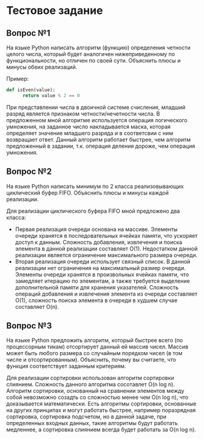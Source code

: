 # Тестовое задание

## Вопрос №1
На языке Python написать алгоритм (функцию) определения четности целого числа, который будет аналогичен нижеприведенному по функциональности, но отличен по своей сути. Объяснить плюсы и минусы обеих реализаций. 
  
Пример:
```python
def isEven(value):
      return value % 2 == 0
```
  
При представлении числа в двоичной системе счисления, младший разряд
является признаком четности/нечетности числа. В предложенном мной алгоритме
используется операция логического умножения, на заданное число накладывается
маска, которая определяет значение младшего разряда и в соответсвии с ним
возвращает ответ.
Данный алгоритм работает быстрее, чем алгоритм предложенный в задании, т.к.
операция деления дороже, чем операция умножения.  

## Вопрос №2
На языке Python написать минимум по 2 класса реализовывающих циклический буфер FIFO. Объяснить плюсы и минусы каждой реализации.
  
Для реализации циклического буфера FIFO мной предложено два класса:
- Первая реализация очереди основана на массиве.
Элементы очереди хранятся в последовательных ячейках
памяти, что ускоряет доступ к данным. Сложность добавления,
извлечения и поиска элемента в данной реализации составляет O(1).
Недостатком данной реализации является ограничение максимального размера
очереди.
- Вторая реализация очереди использует связный список.
В данной реализации нет ограничения на максимальный размер очереди.
Элементы очереди хранятся в произвольных ячейках памяти, что замедляет
итерацию по элементам, а также требуется выделение дополнительной памяти
для хранения указателей.
Сложность операций добавления и извлечения элемента из очереди составляет
O(1), сложность поиска элемента в очереди в худшем случае составляет O(n).  


## Вопрос №3
На языке Python предложить алгоритм, который быстрее всего (по процессорным тикам) отсортирует данный ей массив чисел. Массив может быть любого размера со случайным порядком чисел (в том числе и отсортированным). Объяснить, почему вы считаете, что функция соответствует заданным критериям.
  
Для реализации сортировки использован алгоритм сортировки
слиянием. Сложность данного алгоритма сосотавлет O(n log n).
Алгоритм сортировки, основанный на сравнении элементов между собой
невозможно созадть со сложностью менее чем O(n log n), что доказывается
математически.
Есть алгоритмы сортировки, основанные на других принципах и могут работать
быстрее, например поразрядная сортировка, сортировка подсчетом,
но в данной задаче, при определенных входных данных, такие алгоритмы
будут работать медленнее, а сортировка слиянием всегда будет работать за
O(n log n).
